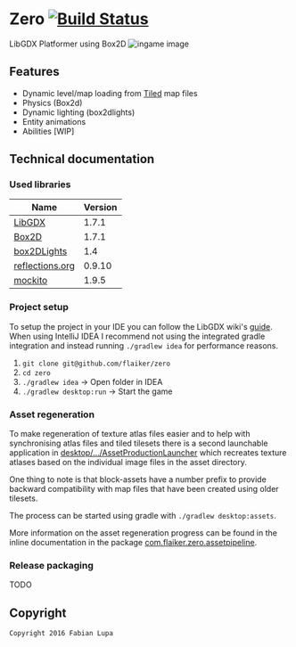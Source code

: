 Zero [![Build Status](https://travis-ci.org/flaiker/zero.svg?branch=master)](https://travis-ci.org/flaiker/zero)
====

LibGDX Platformer using Box2D
![ingame image](http://i.imgur.com/kBFkgzD.png)

## Features

- Dynamic level/map loading from [Tiled](http://www.mapeditor.org/) map files
- Physics (Box2d)
- Dynamic lighting (box2dlights)
- Entity animations
- Abilities [WIP]


## Technical documentation

### Used libraries
| Name | Version |
|------|---------|
| [LibGDX](https://github.com/libgdx/libgdx) | 1.7.1 |
| [Box2D](https://github.com/libgdx/libgdx/wiki/Box2d) | 1.7.1 |
| [box2DLights](https://github.com/libgdx/box2dlights) | 1.4 |
| [reflections.org](https://github.com/ronmamo/reflections) | 0.9.10 |
| [mockito](https://github.com/mockito/mockito) | 1.9.5 |


### Project setup

To setup the project in your IDE you can follow the LibGDX wiki's
[guide](https://github.com/libgdx/libgdx/wiki/Setting-up-your-Development-Environment-%28Eclipse%2C-Intellij-IDEA%2C-NetBeans%29).
When using IntelliJ IDEA I recommend not using the integrated gradle
integration and instead running `./gradlew idea` for performance reasons.

1. `git clone git@github.com/flaiker/zero`
1. `cd zero`
1. `./gradlew idea` -> Open folder in IDEA
1. `./gradlew desktop:run` -> Start the game


### Asset regeneration

To make regeneration of texture atlas files easier and to help with
synchronising atlas files and tiled tilesets there is a second launchable
application in [desktop/.../AssetProductionLauncher](desktop/src/com/flaiker/zero/desktop/AssetProductionLauncher.java)
which recreates texture atlases based on the individual image files in the
asset directory.

One thing to note is that block-assets have a number prefix to provide
backward compatibility with map files that have been created using older
tilesets.

The process can be started using gradle with `./gradlew desktop:assets`.

More information on the asset regeneration progress can be found
in the inline documentation in the package [com.flaiker.zero.assetpipeline](core/src/com/flaiker/zero/assetpipeline).


### Release packaging
TODO


## Copyright

```
Copyright 2016 Fabian Lupa
```
